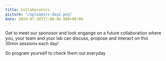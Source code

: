 ```yaml
---
title: Collaborators
picture: "/uploads/s-day2.png"
date: 2020-07-28T17:00:00.000+00:00
---
```


Get to meet our sponosor and look engange on a future 
collaboration where you, your team and your lab can
discuss, propose and interact on this 30min sessions
each day! 

So program yourself to check them out everyday
